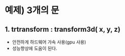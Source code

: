 # 예제) 3개의 문  

## 1. trtransform : transform3d( x, y, z)  
- 안전하게 하드웨어 가속 사용(gpu 사용)  
- 성능향상에 도움이 된다.  
